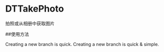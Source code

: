 # DTTakePhoto
拍照或从相册中获取图片

##使用方法

Creating a new branch is quick.
Creating a new branch is quick & simple.